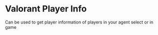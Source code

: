 # Valorant Player Info

Can be used to get player information of players in your agent select or in game
